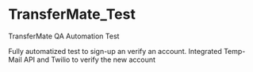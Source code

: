 # TransferMate_Test
TransferMate QA Automation Test

Fully automatized test to sign-up an verify an account.
Integrated Temp-Mail API and Twilio to verify the new account
